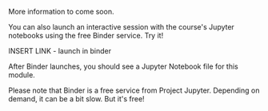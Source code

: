 More information to come soon.


You can also launch an interactive session with the course's Jupyter notebooks using the free Binder service. Try it!

INSERT LINK - launch in binder

After Binder launches, you should see a Jupyter Notebook file for this module.

Please note that Binder is a free service from Project Jupyter. Depending on demand, it can be a bit slow. But it's free!
